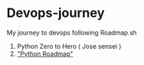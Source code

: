 # Devops-journey

My journey to devops following Roadmap.sh


1. Python Zero to Hero ( Jose sensei )
2. ["Python Roadmap"]("https://roadmap.sh/python")
